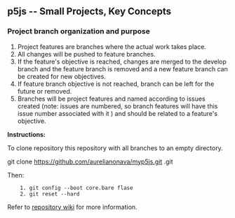 p5js -- Small Projects, Key Concepts
------------------------------------
### Project branch organization and purpose

1. Project features are branches where the actual work takes place.
2. All changes will be pushed to feature branches. 
3. If the feature's objective is reached, changes are merged to the develop
 branch and the feature branch is removed and a new feature branch can be
 created for new objectives. 
4. If feature branch objective is not reached, branch can be left for the future
 or removed. 
5. Branches will be project features and named according to issues created (note: issues are numbered, so branch features
 will have this issue number associated with it ) and should be related to a feature's objective. 

**Instructions:**

To clone repository this repository with all branches to an empty directory. 

git clone https://github.com/aurelianonava/myp5js.git .git
    
Then: 
        
        1. git config --boot core.bare flase
        2. git reset --hard
 
 Refer to [repository wiki](https://github.com/aurelianonava/myp5js/wiki "Repository Wiki") for more information. 
 

